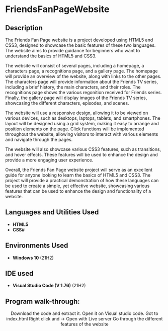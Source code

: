 # FriendsFanPageWebsite


<h2>Description</h2>
The Friends Fan Page website is a project developed using HTML5 and CSS3, designed to showcase the basic features of these two languages. The website aims to provide guidance for beginners who want to understand the basics of HTML5 and CSS3.

The website will consist of several pages, including a homepage, a characters page, a recognitions page, and a gallery page. The homepage will provide an overview of the website, along with links to the other pages. The characters page will provide information about the Friends TV series, including a brief history, the main characters, and their roles. The recognitions page shows the various regonition received for Friends series. Finally, the gallery page will display images of the Friends TV series, showcasing the different characters, episodes, and scenes.

The website will use a responsive design, allowing it to be viewed on various devices, such as desktops, laptops, tablets, and smartphones. The layout will be designed using a grid system, making it easy to arrange and position elements on the page. Click functions will be implemented throughout the website, allowing visitors to interact with various elements and navigate through the pages.

The website will also showcase various CSS3 features, such as transitions, and hover effects. These features will be used to enhance the design and provide a more engaging user experience.

Overall, the Friends Fan Page website project will serve as an excellent guide for anyone looking to learn the basics of HTML5 and CSS3. The project will provide a practical demonstration of how these languages can be used to create a simple, yet effective website, showcasing various features that can be used to enhance the design and functionality of a website.
<br />


<h2>Languages and Utilities Used</h2>

- <b>HTML5</b> 
- <b>CSS#</b>

<h2>Environments Used </h2>

- <b>Windows 10</b> (21H2)
<h2>IDE used</h2>

- <b>Visual Studio Code (V 1.76)</b> (21H2)

<h2>Program walk-through:</h2>

<p align="center">
Download the code and extract it.
Open it on Visual studio code.
Got to index.html
Right click and -> Open with Live server
Go through the different features of the website
</p>
